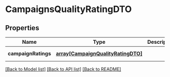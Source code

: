 # CampaignsQualityRatingDTO

## Properties
Name | Type | Description | Notes
------------ | ------------- | ------------- | -------------
**campaignRatings** | [**array[CampaignQualityRatingDTO]**](CampaignQualityRatingDTO.md) |  | [default to null]

[[Back to Model list]](../README.md#documentation-for-models) [[Back to API list]](../README.md#documentation-for-api-endpoints) [[Back to README]](../README.md)


